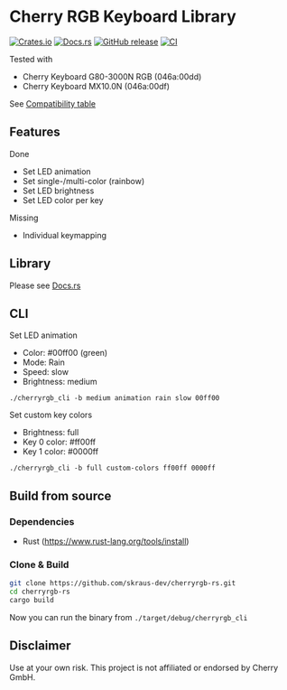 # Cherry RGB Keyboard Library

[![Crates.io](https://img.shields.io/crates/v/cherryrgb.svg)](https://crates.io/crates/cherryrgb)
[![Docs.rs](https://docs.rs/cherryrgb/badge.svg)](https://docs.rs/cherryrgb)
[![GitHub release](https://img.shields.io/github/v/release/skraus-dev/cherryrgb-rs?include_prereleases)](https://github.com/skraus-dev/cherryrgb-rs/releases/latest)
[![CI](https://github.com/skraus-dev/cherryrgb-rs/workflows/CI/badge.svg)](https://github.com/skraus-dev/cherryrgb-rs/actions)

Tested with
* Cherry Keyboard G80-3000N RGB (046a:00dd)
* Cherry Keyboard MX10.0N       (046a:00df)

See [Compatibility table](COMPATIBILITY.md)

## Features

Done

* Set LED animation
* Set single-/multi-color (rainbow)
* Set LED brightness
* Set LED color per key

Missing

* Individual keymapping

## Library

Please see [Docs.rs](https://docs.rs/cherryrgb)

## CLI

Set LED animation

* Color: #00ff00 (green)
* Mode: Rain
* Speed: slow
* Brightness: medium

```
./cherryrgb_cli -b medium animation rain slow 00ff00
```

Set custom key colors

* Brightness: full
* Key 0 color: #ff00ff
* Key 1 color: #0000ff

```
./cherryrgb_cli -b full custom-colors ff00ff 0000ff
```

## Build from source

### Dependencies

- Rust (https://www.rust-lang.org/tools/install)

### Clone & Build

```bash
git clone https://github.com/skraus-dev/cherryrgb-rs.git
cd cherryrgb-rs
cargo build
```

Now you can run the binary from `./target/debug/cherryrgb_cli`

## Disclaimer

Use at your own risk.
This project is not affiliated or endorsed by Cherry GmbH. 
